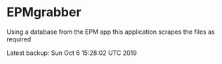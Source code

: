 # EPMgrabber
Using a database from the EPM app this application scrapes the files as required


Latest backup: Sun Oct 6 15:28:02 UTC 2019
